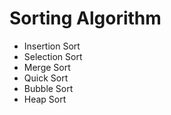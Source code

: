 # Sorting Algorithm

* Insertion Sort
* Selection Sort
* Merge Sort
* Quick Sort
* Bubble Sort
* Heap Sort
